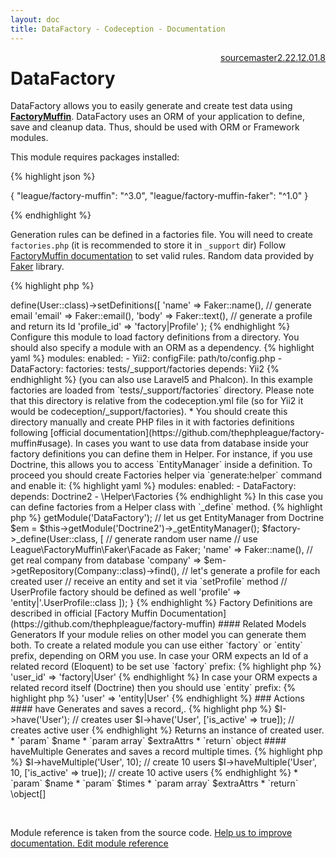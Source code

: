```yaml
---
layout: doc
title: DataFactory - Codeception - Documentation
---
```




<div class="btn-group" role="group" style="float: right" aria-label="..."><a class="btn btn-default" href="https://github.com/Codeception/Codeception/blob/2.3/src/Codeception/Module/DataFactory.php">source</a><a class="btn btn-default" href="https://github.com/Codeception/Codeception/blob/master/docs/modules/DataFactory.md">master</a><a class="btn btn-default" href="https://github.com/Codeception/Codeception/blob/2.2/docs/modules/DataFactory.md">2.2</a><a class="btn btn-default" href="https://github.com/Codeception/Codeception/blob/2.1/docs/modules/DataFactory.md">2.1</a><a class="btn btn-default" href="https://github.com/Codeception/Codeception/blob/2.0/docs/modules/DataFactory.md">2.0</a><a class="btn btn-default" href="https://github.com/Codeception/Codeception/blob/1.8/docs/modules/DataFactory.md">1.8</a></div>

# DataFactory


DataFactory allows you to easily generate and create test data using [**FactoryMuffin**](https://github.com/thephpleague/factory-muffin).
DataFactory uses an ORM of your application to define, save and cleanup data. Thus, should be used with ORM or Framework modules.

This module requires packages installed:

{% highlight json %}

{
 "league/factory-muffin": "^3.0",
 "league/factory-muffin-faker": "^1.0"
}

{% endhighlight %}

Generation rules can be defined in a factories file. You will need to create `factories.php` (it is recommended to store it in `_support` dir)
Follow [FactoryMuffin documentation](https://github.com/thephpleague/factory-muffin) to set valid rules.
Random data provided by [Faker](https://github.com/fzaninotto/Faker) library.

{% highlight php %}

<?php
use League\FactoryMuffin\Faker\Facade as Faker;

$fm->define(User::class)->setDefinitions([
 'name'   => Faker::name(),

    // generate email
   'email'  => Faker::email(),
   'body'   => Faker::text(),

   // generate a profile and return its Id
   'profile_id' => 'factory|Profile'
);

{% endhighlight %}

Configure this module to load factory definitions from a directory.
You should also specify a module with an ORM as a dependency.

{% highlight yaml %}

modules:
    enabled:
        - Yii2:
            configFile: path/to/config.php
        - DataFactory:
            factories: tests/_support/factories
            depends: Yii2

{% endhighlight %}

(you can also use Laravel5 and Phalcon).

In this example factories are loaded from `tests/_support/factories` directory. Please note that this directory is relative from the codeception.yml file (so for Yii2 it would be codeception/_support/factories).
 * You should create this directory manually and create PHP files in it with factories definitions following [official documentation](https://github.com/thephpleague/factory-muffin#usage).

In cases you want to use data from database inside your factory definitions you can define them in Helper.
For instance, if you use Doctrine, this allows you to access `EntityManager` inside a definition.

To proceed you should create Factories helper via `generate:helper` command and enable it:

{% highlight yaml %}
modules:
    enabled:
        - DataFactory:
            depends: Doctrine2
        - \Helper\Factories


{% endhighlight %}

In this case you can define factories from a Helper class with `_define` method.

{% highlight php %}

<?php
public function _beforeSuite()
{
     $factory = $this->getModule('DataFactory');
     // let us get EntityManager from Doctrine
     $em = $this->getModule('Doctrine2')->_getEntityManager();

     $factory->_define(User::class, [

         // generate random user name
         // use League\FactoryMuffin\Faker\Facade as Faker;
         'name' => Faker::name(),

         // get real company from database
         'company' => $em->getRepository(Company::class)->find(),

         // let's generate a profile for each created user
         // receive an entity and set it via `setProfile` method
         // UserProfile factory should be defined as well
         'profile' => 'entity|'.UserProfile::class
     ]);
}

{% endhighlight %}

Factory Definitions are described in official [Factory Muffin Documentation](https://github.com/thephpleague/factory-muffin)

#### Related Models Generators

If your module relies on other model you can generate them both.
To create a related module you can use either `factory` or `entity` prefix, depending on ORM you use.

In case your ORM expects an Id of a related record (Eloquent) to be set use `factory` prefix:

{% highlight php %}

'user_id' => 'factory|User'

{% endhighlight %}

In case your ORM expects a related record itself (Doctrine) then you should use `entity` prefix:

{% highlight php %}

'user' => 'entity|User'

{% endhighlight %}


### Actions

#### have
 
Generates and saves a record,.

{% highlight php %}

$I->have('User'); // creates user
$I->have('User', ['is_active' => true]); // creates active user

{% endhighlight %}

Returns an instance of created user.

 * `param` $name
 * `param array` $extraAttrs

 * `return` object


#### haveMultiple
 
Generates and saves a record multiple times.

{% highlight php %}

$I->haveMultiple('User', 10); // create 10 users
$I->haveMultiple('User', 10, ['is_active' => true]); // create 10 active users

{% endhighlight %}

 * `param` $name
 * `param` $times
 * `param array` $extraAttrs

 * `return` \object[]

<p>&nbsp;</p><div class="alert alert-warning">Module reference is taken from the source code. <a href="https://github.com/Codeception/Codeception/tree/2.3/src/Codeception/Module/DataFactory.php">Help us to improve documentation. Edit module reference</a></div>

